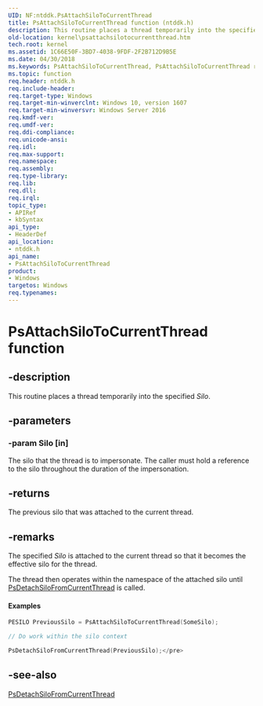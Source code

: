```yaml
---
UID: NF:ntddk.PsAttachSiloToCurrentThread
title: PsAttachSiloToCurrentThread function (ntddk.h)
description: This routine places a thread temporarily into the specified Silo.
old-location: kernel\psattachsilotocurrentthread.htm
tech.root: kernel
ms.assetid: 1C66E50F-3BD7-4038-9FDF-2F2B712D9B5E
ms.date: 04/30/2018
ms.keywords: PsAttachSiloToCurrentThread, PsAttachSiloToCurrentThread routine [Kernel-Mode Driver Architecture], kernel.psattachsilotocurrentthread, ntddk/PsAttachSiloToCurrentThread
ms.topic: function
req.header: ntddk.h
req.include-header: 
req.target-type: Windows
req.target-min-winverclnt: Windows 10, version 1607
req.target-min-winversvr: Windows Server 2016
req.kmdf-ver: 
req.umdf-ver: 
req.ddi-compliance: 
req.unicode-ansi: 
req.idl: 
req.max-support: 
req.namespace: 
req.assembly: 
req.type-library: 
req.lib: 
req.dll: 
req.irql: 
topic_type:
- APIRef
- kbSyntax
api_type:
- HeaderDef
api_location:
- ntddk.h
api_name:
- PsAttachSiloToCurrentThread
product:
- Windows
targetos: Windows
req.typenames: 
---
```


# PsAttachSiloToCurrentThread function


## -description


This routine places a thread temporarily into the specified <i>Silo</i>.


## -parameters




### -param Silo [in]

The silo that the thread is to impersonate. The caller must hold a  reference to the silo throughout the duration of the impersonation.


## -returns



The previous silo that was attached to the current thread.




## -remarks



The specified <i>Silo</i> is attached to the current thread so that it becomes the effective silo for the thread.

The thread then operates within the namespace of the attached silo until <a href="https://msdn.microsoft.com/library/windows/hardware/mt735060">PsDetachSiloFromCurrentThread</a> is called.


#### Examples

```cpp
PESILO PreviousSilo = PsAttachSiloToCurrentThread(SomeSilo);

// Do work within the silo context

PsDetachSiloFromCurrentThread(PreviousSilo);</pre>
```



## -see-also




<a href="https://msdn.microsoft.com/library/windows/hardware/mt735060">PsDetachSiloFromCurrentThread</a>
 

 

